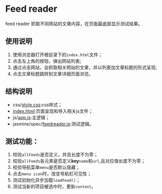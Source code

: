 # Feed reader
feed reader 抓取不同网站的文章内容，在页面最底部显示测试结果。

## 使用说明
1. 使用浏览器打开根目录下的`index.html`文件；
2. 点击左上角的按钮，弹出网站列表;
3. 通过点击网站，会抓取相关网站的文章，并以列表加文章标题的形式呈现;
4. 点击文章标题跳转到文章详细页面浏览。

## 结构说明
* css/[style.css](https://github.com/SoleGH/frontend-nanodegree-feedreader/blob/master/css/style.css):css样式；
* [index.html](https://github.com/SoleGH/frontend-nanodegree-feedreader/blob/master/index.html):页面呈现和导入相关js文件；
* js/[app.js](https://github.com/SoleGH/frontend-nanodegree-feedreader/blob/master/js/app.js):主逻辑；
* jasmine/spec/[feedreader.js](https://github.com/SoleGH/frontend-nanodegree-feedreader/blob/master/jasmine/spec/feedreader.js):测试逻辑。

## 测试功能：
1. 校验`allFeeds`是否定义，并且长度不为零；
2. 校验`allFeeds`各元素是否定义**key**`name`和`url`,且对应值长度不为零；
3. 校验导航菜单`menu`是否默认隐藏；
4. 点击`menu icon`时，改变导航栏可见性；
5. 测试初始化异步加载`loadFead()`；
6. 测试当新的项目被选中时，更新`content`。


